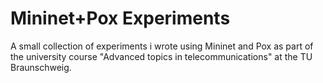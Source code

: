 Mininet+Pox Experiments
=======================

A small collection of experiments i wrote using
Mininet and Pox as part of the university course
"Advanced topics in telecommunications" at the
TU Braunschweig.
